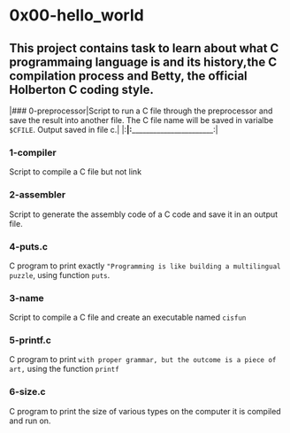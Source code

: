 # 0x00-hello_world
This project contains task to learn about what C programmaing language is and its history,the C compilation process and Betty, the official Holberton C coding style.
--------------------------------------------------------------------------------------

|### 0-preprocessor|Script to run a C file through the preprocessor and save the result into another file.
The C file name will be saved in varialbe `$CFILE`. Output saved in file c.|
|:________________________________________|:_______________________________________________________________:|
### 1-compiler
Script to compile a C file but not link
### 2-assembler
Script to generate the assembly code of a C code and save it in an output file.
### 4-puts.c
C program to print exactly `"Programming is like building a multilingual puzzle`, using function `puts`.
### 3-name
Script to compile a C file and create an executable named `cisfun`
### 5-printf.c
C program to print `with proper grammar, but the outcome is a piece of art,` using the function `printf`
### 6-size.c
C program to print the size of various types on the computer it is compiled and run on.

